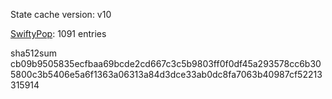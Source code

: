 State cache version: v10

[SwiftyPop](https://github.com/SwiftyPop): 1091 entries

sha512sum cb09b9505835ecfbaa69bcde2cd667c3c5b9803ff0f0df45a293578cc6b305800c3b5406e5a6f1363a06313a84d3dce33ab0dc8fa7063b40987cf52213315914

